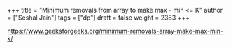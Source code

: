 +++
title = "Minimum removals from array to make max - min <= K"
author = ["Seshal Jain"]
tags = ["dp"]
draft = false
weight = 2383
+++

<https://www.geeksforgeeks.org/minimum-removals-array-make-max-min-k/>
